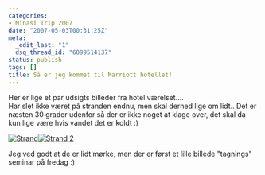 ```yaml
---
categories:
- Minasi Trip 2007
date: "2007-05-03T00:31:25Z"
meta:
  _edit_last: "1"
  dsq_thread_id: "6099514137"
status: publish
tags: []
title: Så er jeg kommet til Marriott hotellet!
---
```

Her er lige et par udsigts billeder fra hotel værelset....  
Har slet ikke været på stranden endnu, men skal derned lige om lidt.. Det er næsten 30 grader udenfor så der er ikke noget at klage over, det skal da kun lige være hvis vandet det er koldt :)

[![Strand](/assets/images/cimg1063.thumbnail.JPG)](http://xipher.dk/WordPress/wp-content/cimg1063.JPG "Strand")[![Strand 2](/assets/images/cimg1064.thumbnail.JPG)](http://xipher.dk/WordPress/wp-content/cimg1064.JPG "Strand 2")

Jeg ved godt at de er lidt mørke, men der er først et lille billede "tagnings" seminar på fredag :)

